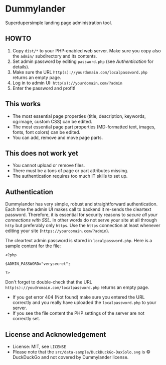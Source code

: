 # Dummylander

Superdupersimple landing page administration tool.

## HOWTO

 1. Copy `dist/*` to your PHP-enabled web server. Make sure you copy also the `admin/` subdirectory and its contents.
 1. Set admin password by editing `password.php` (see *Authentication* for details).
 1. Make sure the URL `http(s)://yourdomain.com/localpassword.php` returns an empty page.
 1. Log in to admin UI: `http(s)://yourdomain.com/?admin`
 1. Enter the password and profit!

## This works

 * The most essential page properties (title, description, keywords, og:image, custom CSS) can be edited.
 * The most essential page part properties (MD-formatted text, images, fonts, font colors) can be edited.
 * You can add, remove and move page parts.

## This does not work yet

 * You cannot upload or remove files.
 * There must be a tons of page or part attributes missing.
 * The authentication requires too much IT skills to set up.

## Authentication

Dummylander has very simple, robust and straightforward authentication. Each time the
admin UI makes call to backend it re-sends the cleartext password. Therefore,
it is essential for security reasons to *secure all your connections with SSL*.
In other words do not serve your site at all through `http` but preferably only `https`. Use
the `https` connection at least  whenever editing your site (`https://yourcomain.com/?admin`).

The cleartext admin password is stored in `localpassword.php`. Here is a sample content for the file:
```
<?php

$ADMIN_PASSWORD="verysecret";

?>
```

Don't forget to double-check that the URL `http(s)://youdromain.com/localpassword.php`
returns an empty page.
 * If you get error 404 (Not found) make sure you entered the URL correctly and
   you really have uploaded the `localpassword.php` to your server.
 * If you see the file content the PHP settings of the server are not correctly set.

## License and Acknowledgement

 * License: MIT, see `LICENSE`
 * Please note that the `src/data-sample/DuckDuckGo-DaxSolo.svg` is &copy; DuckDuckGo and not covered by Dummylander license.
